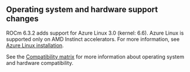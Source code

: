 ## Operating system and hardware support changes

ROCm 6.3.2 adds support for Azure Linux 3.0 (kernel: 6.6). Azure Linux is supported only on AMD Instinct accelerators. For more information, see [Azure Linux installation](https://rocm.docs.amd.com/projects/install-on-linux/en/latest/install/quick-start.html).

See the [Compatibility
matrix](https://rocm.docs.amd.com/en/latest/compatibility/compatibility-matrix.html)
for more information about operating system and hardware compatibility.